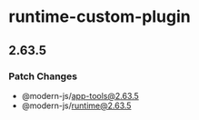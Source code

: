 # runtime-custom-plugin

## 2.63.5

### Patch Changes

- @modern-js/app-tools@2.63.5
- @modern-js/runtime@2.63.5

